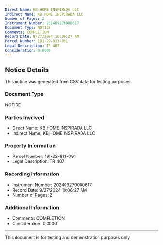 ```yaml
---
Direct Name: KB HOME INSPIRADA LLC
Indirect Name: KB HOME INSPIRADA LLC
Number of Pages: 2
Instrument Number: 202409270000617
Document Type: NOTICE
Comments: COMPLETION
Record Date: 9/27/2024 10:06:27 AM
Parcel Number: 191-22-813-091
Legal Description: TR 407
Consideration: 0.0000
---
```


## Notice Details

This notice was generated from CSV data for testing purposes.

### Document Type
NOTICE

### Parties Involved
- Direct Name: KB HOME INSPIRADA LLC
- Indirect Name: KB HOME INSPIRADA LLC

### Property Information
- Parcel Number: 191-22-813-091
- Legal Description: TR 407

### Recording Information
- Instrument Number: 202409270000617
- Record Date: 9/27/2024 10:06:27 AM
- Number of Pages: 2

### Additional Information
- Comments: COMPLETION
- Consideration: 0.0000

---

This document is for testing and demonstration purposes only.
